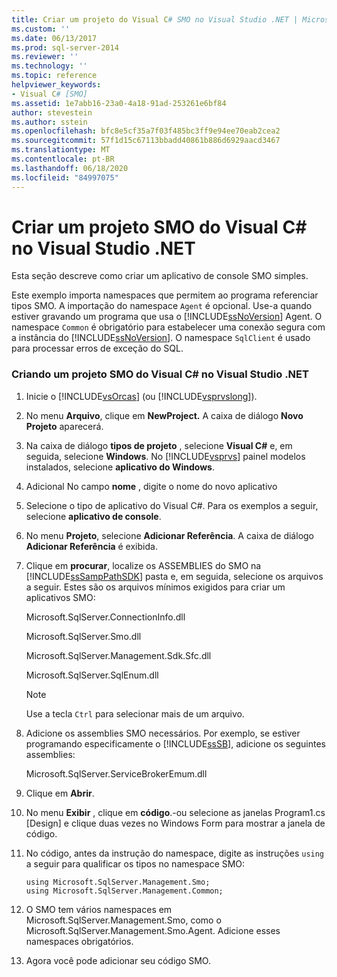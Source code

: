 ```yaml
---
title: Criar um projeto do Visual C# SMO no Visual Studio .NET | Microsoft Docs
ms.custom: ''
ms.date: 06/13/2017
ms.prod: sql-server-2014
ms.reviewer: ''
ms.technology: ''
ms.topic: reference
helpviewer_keywords:
- Visual C# [SMO]
ms.assetid: 1e7abb16-23a0-4a18-91ad-253261e6bf84
author: stevestein
ms.author: sstein
ms.openlocfilehash: bfc8e5cf35a7f03f485bc3ff9e94ee70eab2cea2
ms.sourcegitcommit: 57f1d15c67113bbadd40861b886d6929aacd3467
ms.translationtype: MT
ms.contentlocale: pt-BR
ms.lasthandoff: 06/18/2020
ms.locfileid: "84997075"
---
```

# <a name="create-a-visual-c-smo-project-in-visual-studio-net"></a>Criar um projeto SMO do Visual C# no Visual Studio .NET
  Esta seção descreve como criar um aplicativo de console SMO simples.  
  
 Este exemplo importa namespaces que permitem ao programa referenciar tipos SMO. A importação do namespace `Agent` é opcional. Use-a quando estiver gravando um programa que usa o [!INCLUDE[ssNoVersion](../../includes/ssnoversion-md.md)] Agent. O namespace `Common` é obrigatório para estabelecer uma conexão segura com a instância do [!INCLUDE[ssNoVersion](../../includes/ssnoversion-md.md)]. O namespace `SqlClient` é usado para processar erros de exceção do SQL.  
  
### <a name="creating-a-visual-c-smo-project-in-visual-studionet"></a>Criando um projeto SMO do Visual C# no Visual Studio .NET  
  
1.  Inicie o [!INCLUDE[vsOrcas](../../includes/vsorcas-md.md)] (ou [!INCLUDE[vsprvslong](../../includes/vsprvslong-md.md)]).  
  
2.  No menu **Arquivo**, clique em **NewProject.** A caixa de diálogo **Novo Projeto** aparecerá.  
  
3.  Na caixa de diálogo **tipos de projeto** , selecione **Visual C#** e, em seguida, selecione **Windows**. No [!INCLUDE[vsprvs](../../includes/vsprvs-md.md)] painel modelos instalados, selecione **aplicativo do Windows**.  
  
4.  Adicional No campo **nome** , digite o nome do novo aplicativo  
  
5.  Selecione o tipo de aplicativo do Visual C#. Para os exemplos a seguir, selecione **aplicativo de console**.  
  
6.  No menu **Projeto**, selecione **Adicionar Referência**. A caixa de diálogo **Adicionar Referência** é exibida.  
  
7.  Clique em **procurar**, localize os ASSEMBLIES do SMO na [!INCLUDE[ssSampPathSDK](../../includes/sssamppathsdk-md.md)] pasta e, em seguida, selecione os arquivos a seguir. Estes são os arquivos mínimos exigidos para criar um aplicativos SMO:  
  
     Microsoft.SqlServer.ConnectionInfo.dll  
  
     Microsoft.SqlServer.Smo.dll  
  
     Microsoft.SqlServer.Management.Sdk.Sfc.dll  
  
     Microsoft.SqlServer.SqlEnum.dll  
  
    > [!NOTE]  
    >  Use a tecla `Ctrl` para selecionar mais de um arquivo.  
  
8.  Adicione os assemblies SMO necessários. Por exemplo, se estiver programando especificamente o [!INCLUDE[ssSB](../../includes/sssb-md.md)], adicione os seguintes assemblies:  
  
     Microsoft.SqlServer.ServiceBrokerEmum.dll  
  
9. Clique em **Abrir**.  
  
10. No menu **Exibir** , clique em **código**.-ou selecione as janelas Program1.cs [Design] e clique duas vezes no Windows Form para mostrar a janela de código.  
  
11. No código, antes da instrução do namespace, digite as instruções `using` a seguir para qualificar os tipos no namespace SMO:  
  
    ```  
    using Microsoft.SqlServer.Management.Smo;  
    using Microsoft.SqlServer.Management.Common;  
    ```  
  
12. O SMO tem vários namespaces em Microsoft.SqlServer.Management.Smo, como o Microsoft.SqlServer.Management.Smo.Agent. Adicione esses namespaces obrigatórios.  
  
13. Agora você pode adicionar seu código SMO.  
  
  

